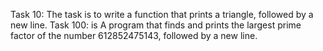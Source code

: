 Task 10: The task is to write a function that prints a triangle, followed by a new line.
Task 100: is A program that finds and prints the largest prime factor of the number 612852475143, followed by a new line.
